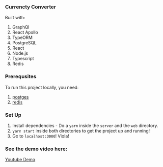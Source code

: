 ### Currencty Converter
Built with:
1. GraphQl
2. React Apollo
3. TypeORM
4. PostgreSQL
5. React
6. Node.js
7. Typescript
8. Redis


### Prerequsites

To run this project locally, you need:
1. [postges](https://www.postgresql.org/download/)
2. [redis](https://redis.io/download)

### Set Up

1. Install dependencies - Do a `yarn` inside the `server` and the `web` directory.
2. `yarn start` inside both directories to get the project up and running!
3. Go to `localhost:3000`! Viola!


### See the demo video here:
[Youtube Demo](https://youtu.be/gb7-_K_VOrQ)
